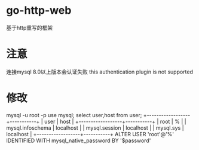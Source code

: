 # go-http-web
基于http重写的框架

# 注意
连接mysql 8.0以上版本会认证失败
this authentication plugin is not supported

# 修改
mysql -u root -p
use mysql;
select user,host from user;
+------------------+-----------+
| user             | host      |
+------------------+-----------+
| root             | %         |
| mysql.infoschema | localhost |
| mysql.session    | localhost |
| mysql.sys        | localhost |
+------------------+-----------+
ALTER USER 'root'@'%' IDENTIFIED WITH mysql_native_password BY '$password'